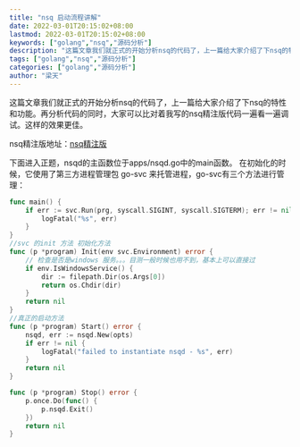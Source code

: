 ```yaml
---
title: "nsq 启动流程讲解"
date: 2022-03-01T20:15:02+08:00
lastmod: 2022-03-01T20:15:02+08:00
keywords: ["golang","nsq","源码分析"]
description: "这篇文章我们就正式的开始分析nsq的代码了，上一篇给大家介绍了下nsq的特性和功能。再分析代码的同时，大家可以比对着我写的nsq精注版代码一遍看一遍调试。这样的效果更佳。"
tags: ["golang","nsq","源码分析"]
categories: ["golang","源码分析"]
author: "梁天"
---
```

这篇文章我们就正式的开始分析nsq的代码了，上一篇给大家介绍了下nsq的特性和功能。再分析代码的同时，大家可以比对着我写的nsq精注版代码一遍看一遍调试。这样的效果更佳。
<!--more-->
nsq精注版地址：[nsq精注版](https://github.com/gwyy/nsq-learn)

下面进入正题，nsqd的主函数位于apps/nsqd.go中的main函数。
在初始化的时候，它使用了第三方进程管理包 go-svc 来托管进程，go-svc有三个方法进行管理：
```go
func main() {
	if err := svc.Run(prg, syscall.SIGINT, syscall.SIGTERM); err != nil {
		logFatal("%s", err)
	}
}
//svc 的init 方法 初始化方法
func (p *program) Init(env svc.Environment) error {
	// 检查是否是windows 服务。。。目测一般时候也用不到，基本上可以直接过
	if env.IsWindowsService() {
		dir := filepath.Dir(os.Args[0])
		return os.Chdir(dir)
	}
	return nil
}
//真正的启动方法
func (p *program) Start() error {
	nsqd, err := nsqd.New(opts)
	if err != nil {
		logFatal("failed to instantiate nsqd - %s", err)
	}
	return nil
}

func (p *program) Stop() error {
	p.once.Do(func() {
		p.nsqd.Exit()
	})
	return nil
}
```











